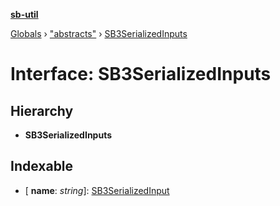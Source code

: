 **[sb-util](../README.md)**

[Globals](../globals.md) › ["abstracts"](../modules/_abstracts_.md) › [SB3SerializedInputs](_abstracts_.sb3serializedinputs.md)

# Interface: SB3SerializedInputs

## Hierarchy

* **SB3SerializedInputs**

## Indexable

* \[ **name**: *string*\]: [SB3SerializedInput](../modules/_abstracts_.md#sb3serializedinput)